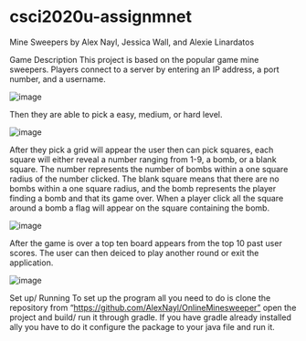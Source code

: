 # csci2020u-assignmnet
Mine Sweepers
by Alex Nayl, Jessica Wall, and Alexie Linardatos

Game Description 
This project is based on the popular game mine sweepers. Players connect to a server  by entering an IP address, a port number, and a username.

![image](https://user-images.githubusercontent.com/61524049/114794548-b0936800-9d5a-11eb-9c72-b1d7ee55269e.png)

Then they are able to pick a easy, medium, or hard level.

![image](https://user-images.githubusercontent.com/61524049/114794560-b5581c00-9d5a-11eb-8446-7582cd82a2be.png)


After they pick a grid will appear the user then can pick squares, each square will either reveal a number ranging from 1-9, a bomb, or a blank square. The number represents the number of bombs within a one square radius of the number clicked.  The blank square means that there are no bombs within a one square radius, and the bomb represents the player finding a bomb and that its game over. When a player click all the square around a bomb a flag will appear on the square containing the bomb. 

![image](https://user-images.githubusercontent.com/61524049/114794577-bd17c080-9d5a-11eb-876e-c586ef90df91.png)


After the game is over a top ten board appears from the top 10 past user scores. The user can then deiced to play another round or exit the
application.


![image](https://user-images.githubusercontent.com/61524049/114794587-c012b100-9d5a-11eb-9847-7cebd0949bb0.png)


Set up/ Running 
To set up the program all you need to do is clone the repository from “https://github.com/AlexNayl/OnlineMinesweeper” open the project and build/ run it through gradle. If you have gradle already installed ally you have to do it configure the package to your java file and run it. 
